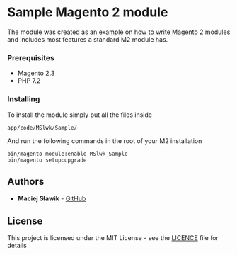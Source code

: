 # Sample Magento 2 module

The module was created as an example on how to write Magento 2 modules
and includes most features a standard M2 module has.


### Prerequisites

* Magento 2.3
* PHP 7.2

### Installing

To install the module simply put all the files inside 

```
app/code/MSlwk/Sample/
```

And run the following commands in the root of your M2 installation

```
bin/magento module:enable MSlwk_Sample
bin/magento setup:upgrade
```
## Authors

* **Maciej Sławik** - [GitHub](https://github.com/maciejslawik)


## License

This project is licensed under the MIT License - see the [LICENCE](LICENCE) file for details
